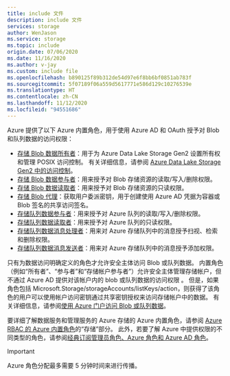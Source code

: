 ```yaml
---
title: include 文件
description: include 文件
services: storage
author: WenJason
ms.service: storage
ms.topic: include
origin.date: 07/06/2020
ms.date: 11/16/2020
ms.author: v-jay
ms.custom: include file
ms.openlocfilehash: b890125f89b312de54d97e6f8bb6bf0851ab783f
ms.sourcegitcommit: 5f07189f06a559d5617771e586d129c10276539e
ms.translationtype: HT
ms.contentlocale: zh-CN
ms.lasthandoff: 11/12/2020
ms.locfileid: "94551686"
---
```

Azure 提供了以下 Azure 内置角色，用于使用 Azure AD 和 OAuth 授予对 Blob 和队列数据的访问权限：

- [存储 Blob 数据所有者](../articles/role-based-access-control/built-in-roles.md#storage-blob-data-owner)：用于为 Azure Data Lake Storage Gen2 设置所有权和管理 POSIX 访问控制。 有关详细信息，请参阅 [Azure Data Lake Storage Gen2 中的访问控制](../articles/storage/blobs/data-lake-storage-access-control.md)。
- [存储 Blob 数据参与者](../articles/role-based-access-control/built-in-roles.md#storage-blob-data-contributor)：用来授予对 Blob 存储资源的读取/写入/删除权限。
- [存储 Blob 数据读取者](../articles/role-based-access-control/built-in-roles.md#storage-blob-data-reader)：用来授予对 Blob 存储资源的只读权限。
- [存储 Blob 代理](../articles/role-based-access-control/built-in-roles.md#storage-blob-delegator)：获取用户委派密钥，用于创建使用 Azure AD 凭据为容器或 Blob 签名的共享访问签名。
- [存储队列数据参与者](../articles/role-based-access-control/built-in-roles.md#storage-queue-data-contributor)：用来授予对 Azure 队列的读取/写入/删除权限。
- [存储队列数据读取者](../articles/role-based-access-control/built-in-roles.md#storage-queue-data-reader)：用来授予对 Azure 队列的只读权限。
- [存储队列数据消息处理者](../articles/role-based-access-control/built-in-roles.md#storage-queue-data-message-processor)：用来对 Azure 存储队列中的消息授予扫视、检索和删除权限。
- [存储队列数据消息发送者](../articles/role-based-access-control/built-in-roles.md#storage-queue-data-message-sender)：用来对 Azure 存储队列中的消息授予添加权限。

只有为数据访问明确定义的角色才允许安全主体访问 Blob 或队列数据。 内置角色（例如“所有者”、“参与者”和“存储帐户参与者”）允许安全主体管理存储帐户，但不通过 Azure AD 提供对该帐户内的 blob 或队列数据的访问权限  。 但是，如果角色包括 Microsoft.Storage/storageAccounts/listKeys/action，则获得了该角色的用户可以使用帐户访问密钥通过共享密钥授权来访问存储帐户中的数据。 有关详细信息，请参阅[使用 Azure 门户访问 Blob 或队列数据](../articles/storage/blobs/authorize-blob-access-portal.md)。

要详细了解数据服务和管理服务的 Azure 存储的 Azure 内置角色，请参阅 [Azure RBAC 的 Azure 内置角色](../articles/role-based-access-control/built-in-roles.md#storage)的“存储”部分。 此外，若要了解 Azure 中提供权限的不同类型的角色，请参阅[经典订阅管理员角色、Azure 角色和 Azure AD 角色](../articles/role-based-access-control/rbac-and-directory-admin-roles.md)。

> [!IMPORTANT]
> Azure 角色分配最多需要 5 分钟时间来进行传播。
